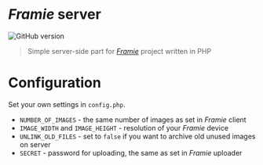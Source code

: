# *Framie* server
![GitHub version](https://img.shields.io/github/release/katemihalikova/framie-server.svg?style=flat-square)

> Simple server-side part for [*Framie*](https://github.com/katemihalikova/framie) project written in PHP

# Configuration

Set your own settings in `config.php`.

- `NUMBER_OF_IMAGES` - the same number of images as set in *Framie* client
- `IMAGE_WIDTH` and `IMAGE_HEIGHT` - resolution of your *Framie* device
- `UNLINK_OLD_FILES` - set to `false` if you want to archive old unused images on server
- `SECRET` - password for uploading, the same as set in *Framie* uploader
